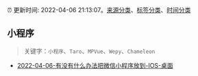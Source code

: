 :alarm_clock: 更新时间: 2022-04-06 21:13:07。[来源分类](../README.md)、[标签分类](../TAGS.md)、[时间分类](../TIMELINE.md)

## 小程序


> 关键字：`小程序`、`Taro`、`MPVue`、`Wepy`、`Chameleon`



- [2022-04-06-有没有什么办法把微信小程序放到-IOS-桌面](https://www.v2ex.com/t/845332) 